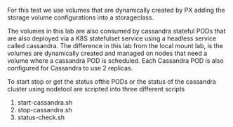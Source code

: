 For this test we use volumes that are dynamically created by PX adding the storage volume configurations into a storageclass.

The volumes in this lab are also consumed by cassandra stateful PODs that are also deployed via a K8S statefulset service using a headless service called cassandra.  The difference in this lab from the local mount lab, is the volumes are dynamically created and managed on nodes that need a volume where a cassandra POD is scheduled.  Each Cassandra POD is also configured for Cassandra to use 2 replicas.  

To start stop or get the status ofthe PODs or the status of the cassandra cluster using nodetool are scripted into three different scripts

1) start-cassandra.sh
2) stop-cassandra.sh
3) status-check.sh
